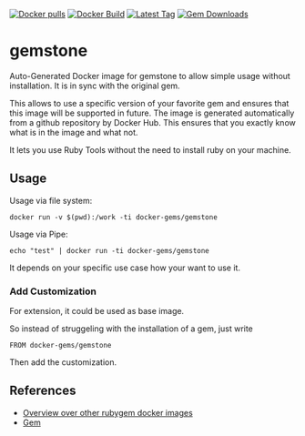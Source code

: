 [![Docker pulls](https://img.shields.io/docker/pulls/rubygem/gemstone.svg)](https://hub.docker.com/r/rubygem/gemstone/)
[![Docker Build](https://img.shields.io/docker/automated/rubygem/gemstone.svg)](https://hub.docker.com/r/rubygem/gemstone/)
[![Latest Tag](https://img.shields.io/github/tag/docker-rubygem/gemstone.svg)](https://hub.docker.com/r/rubygem/gemstone/)
[![Gem Downloads](https://img.shields.io/gem/dt/gemstone.svg)](https://rubygems.org/gems/gemstone/)
# gemstone

Auto-Generated Docker image for gemstone to allow simple usage without installation.
It is in sync with the original gem.

This allows to use a specific version of your favorite gem and ensures that this image will be supported in future.
The image is generated automatically from a github repository by Docker Hub.
This ensures that you exactly know what is in the image and what not.

It lets you use Ruby Tools without the need to install ruby on your machine.

## Usage

Usage via file system:

`docker run -v $(pwd):/work -ti docker-gems/gemstone`

Usage via Pipe:

`echo "test" | docker run -ti docker-gems/gemstone`

It depends on your specific use case how your want to use it.

### Add Customization

For extension, it could be used as base image.

So instead of struggeling with the installation of a gem, just write

`FROM docker-gems/gemstone`

Then add the customization.

## References

 - [Overview over other rubygem docker images](https://github.com/thinkbot/docker-rubygem)
 - [Gem](https://rubygems.org/gems/gemstone/)
